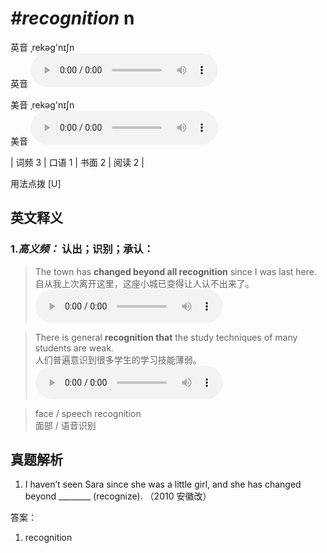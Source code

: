 # ***\#recognition*** n
英音 ˌrekəɡ'nɪʃn  
英音
<audio src="./media/recognition-B.aac" controls="controls"></audio>

美音 ˌrekəɡ'nɪʃn  
美音
<audio src="./media/recognition.aac" controls="controls"></audio>



| 词频 3 | 口语 1 | 书面 2 | 阅读 2 |  

用法点拨  [U]

英文释义
---
### 1.*高义频：* **认出；识别；承认：**  

 > The town has **changed beyond all recognition** since I was last here.   
 > 自从我上次离开这里，这座小城已变得让人认不出来了。    
<audio src="./media/P358 recognition1.aac" controls="controls"></audio>

 > There is general **recognition that** the study techniques of many students are weak.  
 > 人们普遍意识到很多学生的学习技能薄弱。    
<audio src="./media/P358 recognition2.aac" controls="controls"></audio>

 > face / speech recognition  
 > 面部 / 语音识别    


真题解析
---
1. I haven’t seen Sara since she was a little girl, and she has changed beyond ________ (recognize).  （2010 安徽改）  

答案：
1. recognition  

